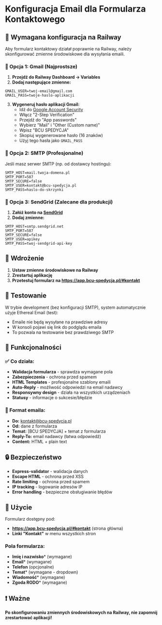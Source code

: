 # Konfiguracja Email dla Formularza Kontaktowego

## 📧 Wymagana konfiguracja na Railway

Aby formularz kontaktowy działał poprawnie na Railway, należy skonfigurować zmienne środowiskowe dla wysyłania emaili.

### 🔧 Opcja 1: Gmail (Najprostsze)

1. **Przejdź do Railway Dashboard → Variables**
2. **Dodaj następujące zmienne:**

```
GMAIL_USER=twoj-email@gmail.com
GMAIL_PASS=twoje-haslo-aplikacji
```

3. **Wygeneruj hasło aplikacji Gmail:**
   - Idź do [Google Account Security](https://myaccount.google.com/security)
   - Włącz "2-Step Verification"
   - Przejdź do "App passwords"
   - Wybierz "Mail" i "Other (Custom name)"
   - Wpisz "BCU SPEDYCJA"
   - Skopiuj wygenerowane hasło (16 znaków)
   - Użyj tego hasła jako `GMAIL_PASS`

### 🔧 Opcja 2: SMTP (Profesjonalne)

Jeśli masz serwer SMTP (np. od dostawcy hostingu):

```
SMTP_HOST=mail.twoja-domena.pl
SMTP_PORT=587
SMTP_SECURE=false
SMTP_USER=kontakt@bcu-spedycja.pl
SMTP_PASS=haslo-do-skrzynki
```

### 🔧 Opcja 3: SendGrid (Zalecane dla produkcji)

1. **Załóż konto na [SendGrid](https://sendgrid.com/)**
2. **Dodaj zmienne:**

```
SMTP_HOST=smtp.sendgrid.net
SMTP_PORT=587
SMTP_SECURE=false
SMTP_USER=apikey
SMTP_PASS=twoj-sendgrid-api-key
```

## 🚀 Wdrożenie

1. **Ustaw zmienne środowiskowe na Railway**
2. **Zrestartuj aplikację**
3. **Przetestuj formularz na https://app.bcu-spedycja.pl/#kontakt**

## 🧪 Testowanie

W trybie development (bez konfiguracji SMTP), system automatycznie użyje Ethereal Email (test):
- Emaile nie będą wysyłane na prawdziwe adresy
- W konsoli pojawi się link do podglądu emaila
- To pozwala na testowanie bez prawdziwego SMTP

## 📝 Funkcjonalności

### ✅ Co działa:
- **Walidacja formularza** - sprawdza wymagane pola
- **Zabezpieczenia** - ochrona przed spamem
- **HTML Templates** - profesjonalne szablony emaili
- **Auto-Reply** - możliwość odpowiedzi na email nadawcy
- **Responsywny design** - działa na wszystkich urządzeniach
- **Statusy** - informacje o sukcesie/błędzie

### 📧 Format emaila:
- **Do:** kontakt@bcu-spedycja.pl
- **Od:** dane z formularza
- **Temat:** [BCU SPEDYCJA] + temat z formularza
- **Reply-To:** email nadawcy (łatwa odpowiedź)
- **Content:** HTML + plain text

## 🔒 Bezpieczeństwo

- **Express-validator** - walidacja danych
- **Escape HTML** - ochrona przed XSS
- **Rate limiting** - ochrona przed spamem
- **IP tracking** - logowanie adresów IP
- **Error handling** - bezpieczne obsługiwanie błędów

## 🎯 Użycie

Formularz dostępny pod:
- **https://app.bcu-spedycja.pl/#kontakt** (strona główna)
- **Linki "Kontakt"** w menu wszystkich stron

### Pola formularza:
- **Imię i nazwisko*** (wymagane)
- **Email*** (wymagane)
- **Telefon** (opcjonalne)
- **Temat*** (wymagane - dropdown)
- **Wiadomość*** (wymagane)
- **Zgoda RODO*** (wymagane)

## ❗ Ważne

**Po skonfigurowaniu zmiennych środowiskowych na Railway, nie zapomnij zrestartować aplikacji!**
